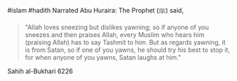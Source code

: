 #islam #hadith
Narrated Abu Huraira:
The Prophet (ﷺ) said,

>"Allah loves sneezing but dislikes yawning; so if anyone of you sneezes and then praises Allah, every Muslim who hears him (praising Allah) has to say Tashmit to him. But as regards yawning, it is from Satan, so if one of you yawns, he should try his best to stop it, for when anyone of you yawns, Satan laughs at him."


Sahih al-Bukhari 6226